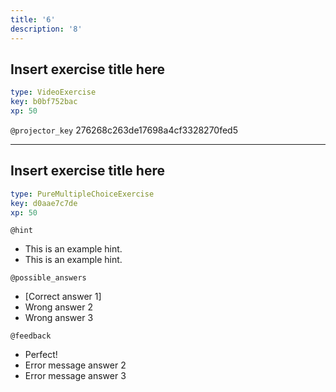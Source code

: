 ```yaml
---
title: '6'
description: '8'
---
```


## Insert exercise title here

```yaml
type: VideoExercise
key: b0bf752bac
xp: 50
```

`@projector_key`
276268c263de17698a4cf3328270fed5

---

## Insert exercise title here

```yaml
type: PureMultipleChoiceExercise
key: d0aae7c7de
xp: 50
```

<!-- Guidelines for the question: https://instructor-support.datacamp.com/en/articles/2375516-course-multiple-choice-exercises. -->

`@hint`
<!-- Examples of good hints: https://instructor-support.datacamp.com/en/articles/2379164-hints-best-practices. -->
- This is an example hint.
- This is an example hint.

`@possible_answers`
- [Correct answer 1]
- Wrong answer 2
- Wrong answer 3

`@feedback`
<!-- Examples of good feedback messages: https://instructor-support.datacamp.com/en/articles/2299773-exercise-success-messages.  -->
- Perfect!
- Error message answer 2
- Error message answer 3
